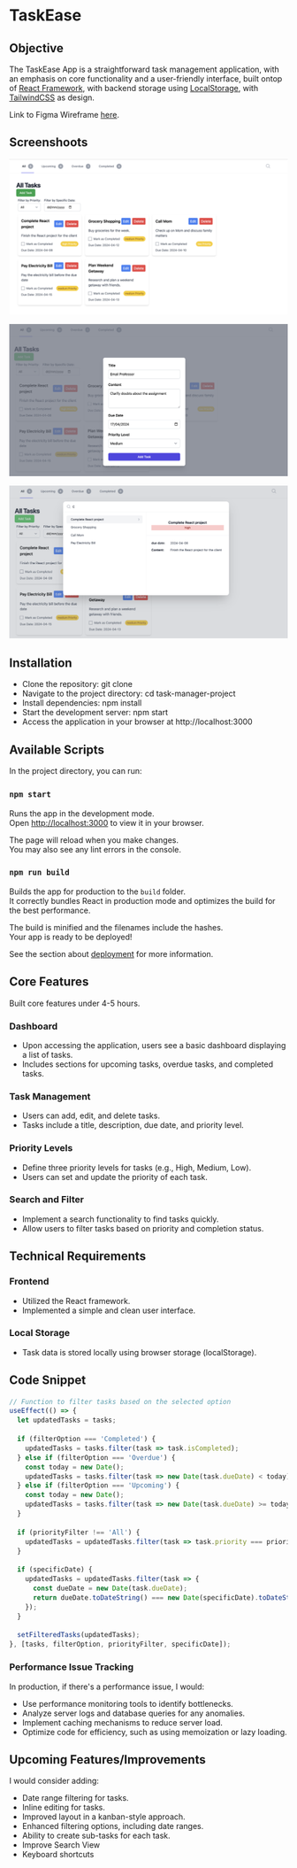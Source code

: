 # TaskEase

## Objective
The TaskEase App is a straightforward task management application, with an emphasis on core functionality and a user-friendly interface, built ontop of [React Framework](https://github.com/facebook/create-react-app), with backend storage using [LocalStorage](https://developer.mozilla.org/en-US/docs/Web/API/Window/localStorage), with [TailwindCSS](https://tailwindcss.com/) as design.

Link to Figma Wireframe [here](https://www.figma.com/file/ZlLaVOqbDfeVnTiR8NVREP/Task-Manager-Figjam-Wireframe?type=whiteboard&node-id=568%3A521&t=c0DRCB6FRSXQiATp-1).

## Screenshoots
![Home Dashboard](Dashboard.png)

![Add Task](AddTask.png)

![Search Task](SearchTask.png)




## Installation
- Clone the repository: git clone <repository-url>
- Navigate to the project directory: cd task-manager-project
- Install dependencies: npm install
- Start the development server: npm start
- Access the application in your browser at http://localhost:3000

## Available Scripts

In the project directory, you can run:

### `npm start`

Runs the app in the development mode.\
Open [http://localhost:3000](http://localhost:3000) to view it in your browser.

The page will reload when you make changes.\
You may also see any lint errors in the console.

### `npm run build`

Builds the app for production to the `build` folder.\
It correctly bundles React in production mode and optimizes the build for the best performance.

The build is minified and the filenames include the hashes.\
Your app is ready to be deployed!

See the section about [deployment](https://facebook.github.io/create-react-app/docs/deployment) for more information.

## Core Features
Built core features under 4-5 hours.

### Dashboard
- Upon accessing the application, users see a basic dashboard displaying a list of tasks.
- Includes sections for upcoming tasks, overdue tasks, and completed tasks.

### Task Management
- Users can add, edit, and delete tasks.
- Tasks include a title, description, due date, and priority level.

### Priority Levels
- Define three priority levels for tasks (e.g., High, Medium, Low).
- Users can set and update the priority of each task.

### Search and Filter
- Implement a search functionality to find tasks quickly.
- Allow users to filter tasks based on priority and completion status.

## Technical Requirements
### Frontend
- Utilized the React framework.
- Implemented a simple and clean user interface.

### Local Storage
- Task data is stored locally using browser storage (localStorage).

## Code Snippet
```jsx
// Function to filter tasks based on the selected option
useEffect(() => {
  let updatedTasks = tasks;

  if (filterOption === 'Completed') {
    updatedTasks = tasks.filter(task => task.isCompleted);
  } else if (filterOption === 'Overdue') {
    const today = new Date();
    updatedTasks = tasks.filter(task => new Date(task.dueDate) < today);
  } else if (filterOption === 'Upcoming') {
    const today = new Date();
    updatedTasks = tasks.filter(task => new Date(task.dueDate) >= today);
  }

  if (priorityFilter !== 'All') {
    updatedTasks = updatedTasks.filter(task => task.priority === priorityFilter.toLowerCase());
  }

  if (specificDate) {
    updatedTasks = updatedTasks.filter(task => {
      const dueDate = new Date(task.dueDate);
      return dueDate.toDateString() === new Date(specificDate).toDateString();
    });
  }

  setFilteredTasks(updatedTasks);
}, [tasks, filterOption, priorityFilter, specificDate]);
```

### Performance Issue Tracking

In production, if there's a performance issue, I would:
- Use performance monitoring tools to identify bottlenecks.
- Analyze server logs and database queries for any anomalies.
- Implement caching mechanisms to reduce server load.
- Optimize code for efficiency, such as using memoization or lazy loading.

## Upcoming Features/Improvements
I would consider adding:
- Date range filtering for tasks.
- Inline editing for tasks.
- Improved layout in a kanban-style approach.
- Enhanced filtering options, including date ranges.
- Ability to create sub-tasks for each task.
- Improve Search View
- Keyboard shortcuts